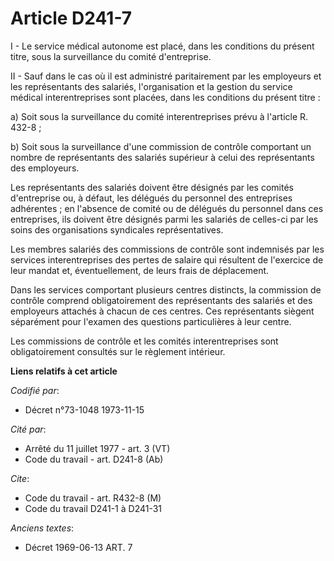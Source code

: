 # Article D241-7

I - Le service médical autonome est placé, dans les conditions du présent titre, sous la surveillance du comité d'entreprise.

II - Sauf dans le cas où il est administré paritairement par les employeurs et les représentants des salariés, l'organisation
et la gestion du service médical interentreprises sont placées, dans les conditions du présent titre :

a) Soit sous la surveillance du comité interentreprises prévu à l'article R. 432-8 ;

b) Soit sous la surveillance d'une commission de contrôle comportant un nombre de représentants des salariés supérieur à
celui des représentants des employeurs.

Les représentants des salariés doivent être désignés par les comités d'entreprise ou, à défaut, les délégués du personnel des
entreprises adhérentes ; en l'absence de comité ou de délégués du personnel dans ces entreprises, ils doivent être désignés
parmi les salariés de celles-ci par les soins des organisations syndicales représentatives.

Les membres salariés des commissions de contrôle sont indemnisés par les services interentreprises des pertes de salaire qui
résultent de l'exercice de leur mandat et, éventuellement, de leurs frais de déplacement.

Dans les services comportant plusieurs centres distincts, la commission de contrôle comprend obligatoirement des
représentants des salariés et des employeurs attachés à chacun de ces centres. Ces représentants siègent séparément pour
l'examen des questions particulières à leur centre.

Les commissions de contrôle et les comités interentreprises sont obligatoirement consultés sur le règlement intérieur.

**Liens relatifs à cet article**

_Codifié par_:

  - Décret n°73-1048 1973-11-15

_Cité par_:

  - Arrêté du 11 juillet 1977 - art. 3 (VT)
  - Code du travail - art. D241-8 (Ab)

_Cite_:

  - Code du travail - art. R432-8 (M)
  - Code du travail D241-1 à D241-31

_Anciens textes_:

  - Décret  1969-06-13 ART. 7
